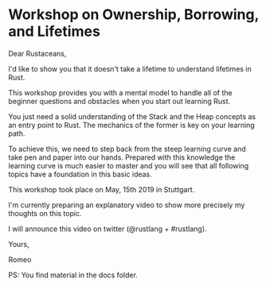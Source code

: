 # Workshop on Ownership, Borrowing, and Lifetimes

Dear Rustaceans,

I'd like to show you that it doesn't take a lifetime to understand lifetimes in Rust.

This workshop provides you with a mental model to handle all of the beginner questions
and obstacles when you start out learning Rust.

You just need a solid understanding of the Stack and the Heap concepts as an entry
point to Rust. The mechanics of the former is key on your learning path.

To achieve this, we need to step back from the steep learning curve and take pen and paper into
our hands. Prepared with this knowledge the learning curve is much easier to master and
you will see that all following topics have a foundation in this basic ideas.

This workshop took place on May, 15th 2019 in Stuttgart.

I'm currently preparing an explanatory video to show more precisely my thoughts on this topic.

I will announce this video on twitter (@rustlang + #rustlang).

Yours,

Romeo

PS: You find material in the docs folder.
